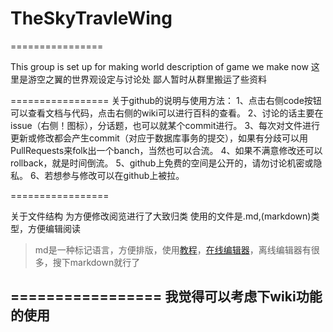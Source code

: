 TheSkyTravleWing
================


================

This group is set up for making world description of game we make now
这里是游空之翼的世界观设定与讨论处
鄙人暂时从群里搬运了些资料 

=================
关于github的说明与使用方法：
1、点击右侧code按钮可以查看文档与代码，点击右侧的wiki可以进行百科的查看。
2、讨论的话主要在issue（右侧！图标），分话题，也可以就某个commit进行。
3、每次对文件进行更新或修改都会产生commit（对应于数据库事务的提交），如果有分歧可以用PullRequests来folk出一个banch，当然也可以合流。
4、如果不满意修改还可以rollback，就是时间倒流。
5、github上免费的空间是公开的，请勿讨论机密或隐私。
6、若想参与修改可以在github上被拉。

=================

关于文件结构
为方便修改阅览进行了大致归类
使用的文件是.md,(markdown)类型，方便编辑阅读
>md是一种标记语言，方便排版，使用[教程](http://wowubuntu.com/markdown/ "网上随便找的")，[在线编辑器](http://mahua.jser.me "可以导出文件的一个")，离线编辑器有很多，搜下markdown就行了

=================
我觉得可以考虑下wiki功能的使用
------------
